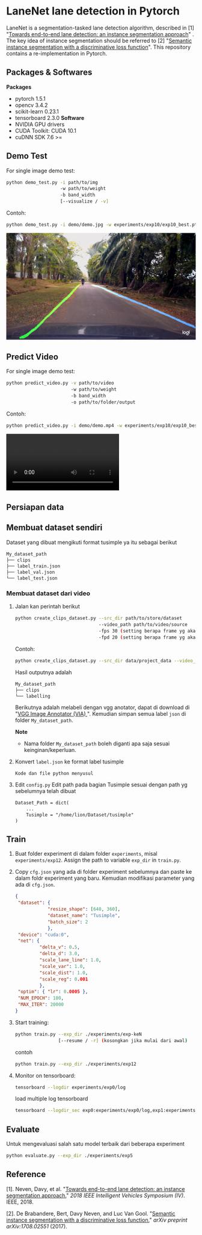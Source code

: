 # LaneNet lane detection in Pytorch

LaneNet is a segmentation-tasked lane detection algorithm, described in [1] "[Towards end-to-end lane detection: an instance segmentation approach](https://arxiv.org/pdf/1802.05591.pdf)" . The key idea of instance segmentation should be referred to [2] "[Semantic instance segmentation with a discriminative loss function](https://arxiv.org/pdf/1708.02551.pdf)". This repository contains a re-implementation in Pytorch.

## Packages & Softwares

**Packages**
- pytorch 1.5.1
- opencv 3.4.2
- scikit-learn 0.23.1
- tensorboard 2.3.0
**Software**
- NVIDIA GPU drivers
- CUDA Toolkit: CUDA 10.1
- cuDNN SDK 7.6 >=

## Demo Test

For single image demo test:

```Bash
python demo_test.py -i path/to/img 
                    -w path/to/weight
                    -b band_width
                    [--visualize / -v]
```
Contoh:
```Bash
python demo_test.py -i demo/demo.jpg -w experiments/exp10/exp10_best.pth -b 1.5 -v
```

![](demo/demo_result.jpg "demo_result")

## Predict Video

For single image demo test:

```Bash
python predict_video.py -v path/to/video
                        -w path/to/weight
                        -b band_width
                        -o path/to/folder/output
```
Contoh:
```Bash
python predict_video.py -i demo/demo.mp4 -w experiments/exp10/exp10_best.pth -b 1.5 -o experiments/exp10/
```

![](demo/demo_video_result.mp4 "demo_result")

## Persiapan data

## Membuat dataset sendiri
Dataset yang dibuat mengikuti format tusimple ya itu sebagai berikut
```
My_dataset_path
├── clips
├── label_train.json
├── label_val.json
└── label_test.json
```
### Membuat dataset dari video

1. Jalan kan perintah berikut
   ```Bash
   python create_clips_dataset.py --src_dir path/to/store/dataset
                                  --video_path path/to/video/source
                                  -fps 30 (setting berapa frame yg akan diambil per detik)
                                  -fpd 20 (setting berapa frame yg akan disimpan per folder)
   ```
   Contoh:
   ```Bash
   python create_clips_dataset.py --src_dir data/project_data --video_path /data/documents/video.mp4 -fps 30 -fpd 20
   ```

   Hasil outputnya adalah
   ```
   My_dataset_path
   ├── clips
   └── labelling
   ```
   Berikutnya adalah melabeli dengan vgg anotator, dapat di download di "[VGG Image Annotator (VIA)
   ](http://www.robots.ox.ac.uk/~vgg/software/via)". Kemudian simpan semua label `json` di folder `My_dataset_path`.

   **Note**
   - Nama folder `My_dataset_path` boleh diganti apa saja sesuai keinginan/keperluan.

2. Konvert `label.json` ke format label tusimple
   ```
   Kode dan file python menyusul
   ```

3. Edit `config.py` 
   Edit path pada bagian Tusimple sesuai dengan path yg sebelumnya telah dibuat 
   ```
   Dataset_Path = dict(
       ...
       Tusimple = "/home/lion/Dataset/tusimple"
   )
   ```

## Train 

1. Buat folder experiment di dalam folder `experiments`, misal `experiments/exp12`.  Assign the path to variable `exp_dir` in `train.py`.

2. Copy `cfg.json` yang ada di folder experiment sebelumnya dan paste ke dalam foldr experiment yang baru. Kemudian modifikasi parameter yang ada di `cfg.json`.
   ```json
   {
    "dataset": {
               "resize_shape": [640, 360],
               "dataset_name": "Tusimple",
               "batch_size": 2 
               },
    "device": "cuda:0",
    "net": {
            "delta_v": 0.5,
            "delta_d": 3.0,
            "scale_lane_line": 1.0,
            "scale_var": 1.0,
            "scale_dist": 1.0,
            "scale_reg": 0.001 
            },
    "optim": { "lr": 0.0005 },
    "NUM_EPOCH": 100,
    "MAX_ITER": 20000
   }

   ```

3. Start training:

   ```Bash
   python train.py --exp_dir ./experiments/exp-keN
                   [--resume / -r] (kosongkan jika mulai dari awal)
   ```
   contoh
   ```Bash
   python train.py --exp_dir ./experiments/exp12
   ```

4. Monitor on tensorboard:

   ```Bash
   tensorboard --logdir experiments/exp0/log
   ```
   load multiple log tensorboard
   ```Bash
   tensorboard --logdir_sec exp0:experiments/exp0/log,exp1:experiments/exp1/log,exp2:experiments/exp2/log,...
   ```

## Evaluate
Untuk mengevaluasi salah satu model terbaik dari beberapa experiment

```Bash
python evaluate.py --exp_dir ./experiments/exp5
```

## Reference

[1]. Neven, Davy, et al. "[Towards end-to-end lane detection: an instance segmentation approach.](https://arxiv.org/pdf/1802.05591.pdf)" *2018 IEEE Intelligent Vehicles Symposium (IV)*. IEEE, 2018.

[2]. De Brabandere, Bert, Davy Neven, and Luc Van Gool. "[Semantic instance segmentation with a discriminative loss function.](https://arxiv.org/pdf/1708.02551.pdf)" *arXiv preprint arXiv:1708.02551* (2017).

